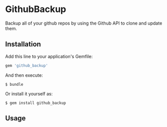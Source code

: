 # GithubBackup

Backup all of your github repos by using the Github API to clone and update them.

## Installation

Add this line to your application's Gemfile:

```ruby
gem 'github_backup'
```

And then execute:

    $ bundle

Or install it yourself as:

    $ gem install github_backup

## Usage

